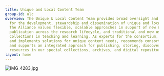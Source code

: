 ```yaml
---
title: Unique and Local Content Team
group-id: ulc
overview: The Unique & Local Content Team provides broad oversight and leadership
  for the development, stewardship and dissemination of unique and local content.
  The Alliance values flexible, scalable approaches in support of new modes of scholarship,
  publication across the research lifecycle, and traditional and new uses of hidden
  collections in teaching and learning. As experts for the consortium, the team investigates
  and implements solutions for unique content needs, recommends consortium-wide practices,
  and supports an integrated approach for publishing, storing, discovering and preserving
  resources in our special collections, archives, and digital repositories.
layout: home
---
```


![IMG_4283.jpg](/uploads/IMG_4283.jpg)